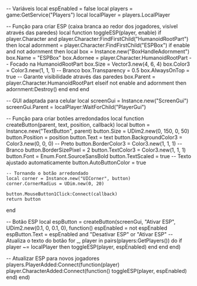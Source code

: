 -- Variáveis
local espEnabled = false
local players = game:GetService("Players")
local localPlayer = players.LocalPlayer

-- Função para criar ESP (caixa branca ao redor dos jogadores, visível através das paredes)
local function toggleESP(player, enable)
    if player.Character and player.Character:FindFirstChild("HumanoidRootPart") then
        local adornment = player.Character:FindFirstChild("ESPBox")
        if enable and not adornment then
            local box = Instance.new("BoxHandleAdornment")
            box.Name = "ESPBox"
            box.Adornee = player.Character.HumanoidRootPart -- Focado na HumanoidRootPart
            box.Size = Vector3.new(4, 6, 4)
            box.Color3 = Color3.new(1, 1, 1) -- Branco
            box.Transparency = 0.5
            box.AlwaysOnTop = true -- Garante visibilidade através das paredes
            box.Parent = player.Character.HumanoidRootPart
        elseif not enable and adornment then
            adornment:Destroy()
        end
    end
end

-- GUI adaptada para celular
local screenGui = Instance.new("ScreenGui")
screenGui.Parent = localPlayer:WaitForChild("PlayerGui")

-- Função para criar botões arredondados
local function createButton(parent, text, position, callback)
    local button = Instance.new("TextButton", parent)
    button.Size = UDim2.new(0, 150, 0, 50)
    button.Position = position
    button.Text = text
    button.BackgroundColor3 = Color3.new(0, 0, 0) -- Preto
    button.BorderColor3 = Color3.new(1, 1, 1) -- Branco
    button.BorderSizePixel = 2
    button.TextColor3 = Color3.new(1, 1, 1)
    button.Font = Enum.Font.SourceSansBold
    button.TextScaled = true -- Texto ajustado automaticamente
    button.AutoButtonColor = true
    
    -- Tornando o botão arredondado
    local corner = Instance.new("UICorner", button)
    corner.CornerRadius = UDim.new(0, 20)
    
    button.MouseButton1Click:Connect(callback)
    return button
end

-- Botão ESP
local espButton = createButton(screenGui, "Ativar ESP", UDim2.new(0.1, 0, 0.1, 0), function()
    espEnabled = not espEnabled
    espButton.Text = espEnabled and "Desativar ESP" or "Ativar ESP" -- Atualiza o texto do botão
    for _, player in pairs(players:GetPlayers()) do
        if player ~= localPlayer then
            toggleESP(player, espEnabled)
        end
    end
end)

-- Atualizar ESP para novos jogadores
players.PlayerAdded:Connect(function(player)
    player.CharacterAdded:Connect(function()
        toggleESP(player, espEnabled)
    end)
end)
